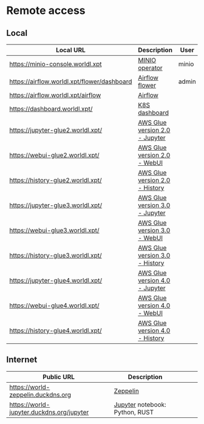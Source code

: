 # Remote access
## Local
| Local URL                                   | Description                                                                                                                | User  | Password  |
|---------------------------------------------|----------------------------------------------------------------------------------------------------------------------------|-------|-----------|
| https://minio-console.worldl.xpt            | [MINIO operator](https://github.com/minio/operator/)                                                                       | minio | awesomes3 |
| https://airflow.worldl.xpt/flower/dashboard | [Airflow flower](https://airflow.apache.org/docs/apache-airflow/stable/administration-and-deployment/security/flower.html) | admin | admin     |
| https://airflow.worldl.xpt/airflow          | [Airflow](https://airflow.apache.org/docs/apache-airflow/stable/index.html)                                                |       |           |
| https://dashboard.worldl.xpt/               | [K8S dashboard](https://kubernetes.io/docs/tasks/access-application-cluster/web-ui-dashboard/)                             |       |           |
| https://jupyter-glue2.worldl.xpt/           | [AWS Glue version 2.0 - Jupyter](https://docs.aws.amazon.com/glue/latest/dg/aws-glue-programming-etl-libraries.html)       |       |           |
| https://webui-glue2.worldl.xpt/             | [AWS Glue version 2.0 - WebUI](https://docs.aws.amazon.com/glue/latest/dg/aws-glue-programming-etl-libraries.html)         |       |           |
| https://history-glue2.worldl.xpt/           | [AWS Glue version 2.0 - History](https://docs.aws.amazon.com/glue/latest/dg/aws-glue-programming-etl-libraries.html)       |       |           |
| https://jupyter-glue3.worldl.xpt/           | [AWS Glue version 3.0 - Jupyter](https://docs.aws.amazon.com/glue/latest/dg/aws-glue-programming-etl-libraries.html)       |       |           |
| https://webui-glue3.worldl.xpt/             | [AWS Glue version 3.0 - WebUI](https://docs.aws.amazon.com/glue/latest/dg/aws-glue-programming-etl-libraries.html)         |       |           |
| https://history-glue3.worldl.xpt/           | [AWS Glue version 3.0 - History](https://docs.aws.amazon.com/glue/latest/dg/aws-glue-programming-etl-libraries.html)       |       |           |
| https://jupyter-glue4.worldl.xpt/           | [AWS Glue version 4.0 - Jupyter](https://docs.aws.amazon.com/glue/latest/dg/aws-glue-programming-etl-libraries.html)       |       |           |
| https://webui-glue4.worldl.xpt/             | [AWS Glue version 4.0 - WebUI](https://docs.aws.amazon.com/glue/latest/dg/aws-glue-programming-etl-libraries.html)         |       |           |
| https://history-glue4.worldl.xpt/           | [AWS Glue version 4.0 - History](https://docs.aws.amazon.com/glue/latest/dg/aws-glue-programming-etl-libraries.html)       |       |           |


## Internet
| Public URL                                 | Description                                            |                   |   |   |
|--------------------------------------------|--------------------------------------------------------|-------------------|---|---|
| https://world-zeppelin.duckdns.org         | [Zeppelin](https://zeppelin.apache.org/)               |                   |   |   |
| https://world-jupyter.duckdns.org/jupyter  | [Jupyter](https://jupyter.org/) notebook: Python, RUST |                   |   |   |
